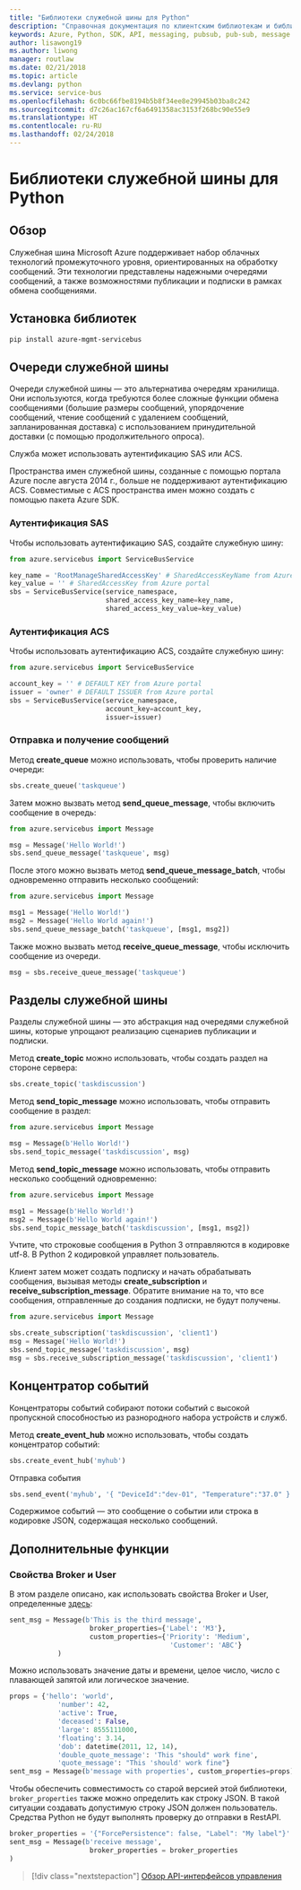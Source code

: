 ```yaml
---
title: "Библиотеки служебной шины для Python"
description: "Справочная документация по клиентским библиотекам и библиотекам управления служебной шины для Python"
keywords: Azure, Python, SDK, API, messaging, pubsub, pub-sub, message broker
author: lisawong19
ms.author: liwong
manager: routlaw
ms.date: 02/21/2018
ms.topic: article
ms.devlang: python
ms.service: service-bus
ms.openlocfilehash: 6c0bc66fbe8194b5b8f34ee8e29945b03ba8c242
ms.sourcegitcommit: d7c26ac167cf6a6491358ac3153f268bc90e55e9
ms.translationtype: HT
ms.contentlocale: ru-RU
ms.lasthandoff: 02/24/2018
---
```

# <a name="service-bus-libraries-for-python"></a>Библиотеки служебной шины для Python

## <a name="overview"></a>Обзор

Служебная шина Microsoft Azure поддерживает набор облачных технологий промежуточного уровня, ориентированных на обработку сообщений. Эти технологии представлены надежными очередями сообщений, а также возможностями публикации и подписки в рамках обмена сообщениями. 

## <a name="install-the-libraries"></a>Установка библиотек
```bash
pip install azure-mgmt-servicebus
```

## <a name="servicebus-queues"></a>Очереди служебной шины
Очереди служебной шины — это альтернатива очередям хранилища. Они используются, когда требуются более сложные функции обмена сообщениями (большие размеры сообщений, упорядочение сообщений, чтение сообщений с удалением сообщений, запланированная доставка) с использованием принудительной доставки (с помощью продолжительного опроса).

Служба может использовать аутентификацию SAS или ACS.

Пространства имен служебной шины, созданные с помощью портала Azure после августа 2014 г., больше не поддерживают аутентификацию ACS. Совместимые с ACS пространства имен можно создать с помощью пакета Azure SDK.

### <a name="shared-access-signature-authentication"></a>Аутентификация SAS

Чтобы использовать аутентификацию SAS, создайте служебную шину:

```python
from azure.servicebus import ServiceBusService

key_name = 'RootManageSharedAccessKey' # SharedAccessKeyName from Azure portal
key_value = '' # SharedAccessKey from Azure portal
sbs = ServiceBusService(service_namespace,
                        shared_access_key_name=key_name,
                        shared_access_key_value=key_value)
```

### <a name="acs-authentication"></a>Аутентификация ACS

Чтобы использовать аутентификацию ACS, создайте служебную шину:

```python
from azure.servicebus import ServiceBusService

account_key = '' # DEFAULT KEY from Azure portal
issuer = 'owner' # DEFAULT ISSUER from Azure portal
sbs = ServiceBusService(service_namespace,
                        account_key=account_key,
                        issuer=issuer)
```
### <a name="sending-and-receiving-messages"></a>Отправка и получение сообщений

Метод **create\_queue** можно использовать, чтобы проверить наличие очереди:

```python
sbs.create_queue('taskqueue')
```
Затем можно вызвать метод **send\_queue\_message**, чтобы включить сообщение в очередь:

```python
from azure.servicebus import Message

msg = Message('Hello World!')
sbs.send_queue_message('taskqueue', msg)
```
После этого можно вызвать метод **send\_queue\_message_batch**, чтобы одновременно отправить несколько сообщений:

```python
from azure.servicebus import Message

msg1 = Message('Hello World!')
msg2 = Message('Hello World again!')
sbs.send_queue_message_batch('taskqueue', [msg1, msg2])
```
Также можно вызвать метод **receive\_queue\_message**, чтобы исключить сообщение из очереди.

```python
msg = sbs.receive_queue_message('taskqueue')
```

## <a name="servicebus-topics"></a>Разделы служебной шины

Разделы служебной шины — это абстракция над очередями служебной шины, которые упрощают реализацию сценариев публикации и подписки.

Метод **create\_topic** можно использовать, чтобы создать раздел на стороне сервера:

```python
sbs.create_topic('taskdiscussion')
```
Метод **send\_topic\_message** можно использовать, чтобы отправить сообщение в раздел:

```python
from azure.servicebus import Message

msg = Message(b'Hello World!')
sbs.send_topic_message('taskdiscussion', msg)
```

Метод **send\_topic\_message** можно использовать, чтобы отправить несколько сообщений одновременно:

```python
from azure.servicebus import Message

msg1 = Message(b'Hello World!')
msg2 = Message(b'Hello World again!')
sbs.send_topic_message_batch('taskdiscussion', [msg1, msg2])
```

Учтите, что строковые сообщения в Python 3 отправляются в кодировке utf-8. В Python 2 кодировкой управляет пользователь.

Клиент затем может создать подписку и начать обрабатывать сообщения, вызывая методы **create\_subscription** и **receive\_subscription\_message**. Обратите внимание на то, что все сообщения, отправленные до создания подписки, не будут получены.

```python
from azure.servicebus import Message

sbs.create_subscription('taskdiscussion', 'client1')
msg = Message('Hello World!')
sbs.send_topic_message('taskdiscussion', msg)
msg = sbs.receive_subscription_message('taskdiscussion', 'client1')
```

## <a name="event-hub"></a>Концентратор событий

Концентраторы событий собирают потоки событий с высокой пропускной способностью из разнородного набора устройств и служб.

Метод **create\_event\_hub** можно использовать, чтобы создать концентратор событий:

```python
sbs.create_event_hub('myhub')
```
Отправка события

```python
sbs.send_event('myhub', '{ "DeviceId":"dev-01", "Temperature":"37.0" }')
```
Содержимое событий — это сообщение о событии или строка в кодировке JSON, содержащая несколько сообщений.

## <a name="advanced-features"></a>Дополнительные функции

### <a name="broker-properties-and-user-properties"></a>Свойства Broker и User

В этом разделе описано, как использовать свойства Broker и User, определенные [здесь](https://docs.microsoft.com/rest/api/servicebus/message-headers-and-properties):

```python
sent_msg = Message(b'This is the third message',
                    broker_properties={'Label': 'M3'},
                    custom_properties={'Priority': 'Medium',
                                        'Customer': 'ABC'}
            )
```
Можно использовать значение даты и времени, целое число, число с плавающей запятой или логическое значение.

```python
props = {'hello': 'world',
            'number': 42,
            'active': True,
            'deceased': False,
            'large': 8555111000,
            'floating': 3.14,
            'dob': datetime(2011, 12, 14),
            'double_quote_message': 'This "should" work fine',
            'quote_message': "This 'should' work fine"}
sent_msg = Message(b'message with properties', custom_properties=props)
```
Чтобы обеспечить совместимость со старой версией этой библиотеки, `broker_properties` также можно определить как строку JSON.
В такой ситуации создавать допустимую строку JSON должен пользователь. Средства Python не будут выполнять проверку до отправки в RestAPI.

```python
broker_properties = '{"ForcePersistence": false, "Label": "My label"}'
sent_msg = Message(b'receive message',
                    broker_properties = broker_properties
)
```

> [!div class="nextstepaction"]
> [Обзор API-интерфейсов управления](/python/api/overview/azure/servicebus/management)